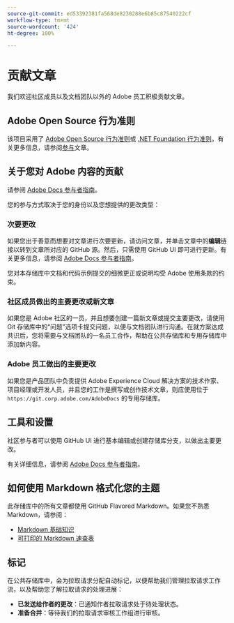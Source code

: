 ```yaml
---
source-git-commit: ed53392381fa568de8230288e6b85c87540222cf
workflow-type: tm+mt
source-wordcount: '424'
ht-degree: 100%

---
```

# 贡献文章

我们欢迎社区成员以及文档团队以外的 Adobe 员工积极贡献文章。

## Adobe Open Source 行为准则

该项目采用了 [Adobe Open Source 行为准则](code-of-conduct.md)或 [.NET Foundation 行为准则](https://dotnetfoundation.org/code-of-conduct)。有关更多信息，请参阅[参与](contributing.md)文章。

## 关于您对 Adobe 内容的贡献

请参阅 [Adobe Docs 参与者指南](https://experienceleague.adobe.com/docs/contributor/contributor-guide/introduction.html?lang=zh-Hans)。

您的参与方式取决于您的身份以及您想提供的更改类型：

### 次要更改

如果您出于善意而想要对文章进行次要更新，请访问文章，并单击文章中的&#x200B;**编辑**&#x200B;链接以转到文章所对应的 GitHub 源。然后，只需使用 GitHub UI 即可进行更新。有关更多信息，请参阅 [Adobe Docs 参与者指南](https://experienceleague.adobe.com/docs/contributor/contributor-guide/introduction.html?lang=zh-Hans)。

您对本存储库中文档和代码示例提交的细微更正或说明均受 Adobe 使用条款的约束。

### 社区成员做出的主要更改或新文章

如果您是 Adobe 社区的一员，并且想要创建一篇新文章或提交主要更改，请使用 Git 存储库中的“问题”选项卡提交问题，以便与文档团队进行沟通。在就方案达成共识后，您将需要与文档团队的一名员工合作，帮助在公共存储库和专用存储库中添加新内容。

<!--
If you submit a pull request with significant changes to documentation and code examples, you'll see a message in the pull request asking you to submit an online contribution license agreement (CLA). We need you to complete the online form before we can review your pull request.
-->

### Adobe 员工做出的主要更改

如果您是产品团队中负责提供 Adobe Experience Cloud 解决方案的技术作家、项目经理或开发人员，并且您的工作是撰写或创作技术文章，则应使用位于 `https://git.corp.adobe.com/AdobeDocs` 的专用存储库。

<!--Employees from other parts of the Adobe world should use the public repo for minor updates.-->

## 工具和设置

社区参与者可以使用 GitHub UI 进行基本编辑或创建存储库分支，以做出主要更改。

有关详细信息，请参阅 [Adobe Docs 参与者指南](https://experienceleague.adobe.com/docs/contributor/contributor-guide/introduction.html?lang=zh-Hans)。

## 如何使用 Markdown 格式化您的主题

此存储库中的所有文章都使用 GitHub Flavored Markdown。如果您不熟悉 Markdown，请参阅：

* [Markdown 基础知识](https://help.github.com/articles/getting-started-with-writing-and-formatting-on-github/)
* [可打印的 Markdown 速查表](https://guides.github.com/pdfs/markdown-cheatsheet-online.pdf)

## 标记

在公共存储库中，会为拉取请求分配自动标记，以便帮助我们管理拉取请求工作流，以及帮助您了解拉取请求的处理进展：

* **已发送给作者的更改**：已通知作者拉取请求处于待处理状态。
* **准备合并**：等待我们的拉取请求审核工作组进行审核。
